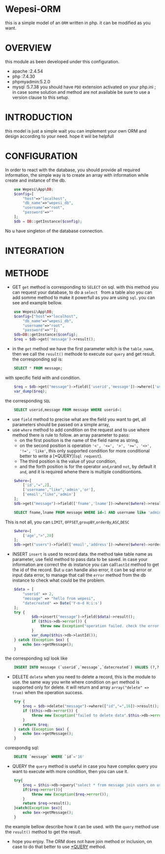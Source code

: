 # Wepesi-ORM
this is a simple model of an `ORM` written in php. it can be modified as you want.

# OVERVIEW
this module as been developed under this configuration. 
- apache    :2.4.54
- php       :7.4.30
- phpmyadmin:5.2.0
- mysql     :5.7.38
 you should have  `PDO` extension activated on your php.ini ;
in case some solution and method are not available be sure to use a version clause to this setup.
# INTRODUCTION 
this model is just a simple wait you can implement your own ORM and design according to your need.
hope it wiil be helpfull

# CONFIGURATION
In order to react with the database, you should provide all required information,
the simple way is to create an array with information while create and instance of the db.

```php
    use Wepesi\App\DB;
    $config=[
        "host"=>"localhost",
        "db_name"=>"wepesi_db",
        "username"=>"root",
        "password"=>""
    ];
    $db = DB::getInstance($config);
```
No u have singleton of the database connection.

# INTEGRATION
# METHODE
* GET
`get` method is corresponding to `SELECT` on sql. with this method you can request your database,
to do a `select ` from a table also you can add somme method to make it powerfull as you are using `sql`.
you can see and example bellow.
```php
    use Wepesi\App\DB;
    $config=["host"=>"localhost",
        "db_name"=>"wepesi_db",
        "username"=>"root",
        "password"=>""];
    $db=DB::getInstance($config);
    $req = $db->get('message')->result();
```
- in the `get` method we have the first parameter witch is the `table_name`, then we call the `result()` methode to execute our `query` and get result.
the corresponding sql is:
```sql
    SELECT * FROM message;
```
with specific field with and condition.
```php
    $req = $db->get("message")->field(['userid','message'])->where(['userid',"=",1])->result();
    var_dump($req);
```
the corresponding `SQL`
```sql
    SELECT userid,message FROM message WHERE userid=1
```
- use `field` method to precise what are the field you want to get, all parameters should be passed on a simple array,
- use `where` method to add condition on the request and to use where method there is rule to follow.
    an array parameter to pass:
  * on the first position is the name of the field name as string,
  * on the second position is operation `'<', '<=', '>', '>=', '<>', '!=', 'like'`, this only supported condition 
    for more conditional better to write a [*QUERY](`sql request`).
  * The third position is the value of your condition,
  * and the forth position is for the operator `and`,`or`and `not`, by default it `and`, and it is required whene there is multiple conditiontions.
```php
    $where=[
        ['id',"=",2],
        ['username',"like",'admin','or'],
        ['email',"like",'admin']
    ];
    $db->get("message")->field(['fname','lname'])->where($where)->result();
```
```sql
    SELECT fname,lname FROM message WHERE id=1 AND username like 'admin' or email like 'admin'; 
```
This is not all, you can `LIMIT`, `OFFSET`,`groupBY`,`orderBy`,`ASC`,`DESC`
```php
    $where=[
        ['age',">",20]
    ];
    $db->get("users")->field(['email','address'])->where($where)->orderBy("id")->DESC()->result();
```

* INSERT
`insert` is used to record data. the method take table name as parameter, 
  use field method to pass data to be saved.
  in case your information are correct the `db` instance you can call`lastId` method to get the id of the record.
  But u can handle also error, it can be sql error or input data error, 
  to manage that call the `error` method from the db instance to check what could be the problem.
```php
    $data = [
        "userid" => 2,
        "message" => "hello from wepesi",
        "datecreated" => Date('Y-m-d H:i:s')
    ];
    try {
            $db->insert("message")->field($data)->result();
            if ($this->db->error()) {
                throw new Exception("operation failed. check the error description: ".$this->db->error());
            }
            var_dump($this->db->lastId());
    } catch (Exception $ex) {
        echo $ex->getMessage();
    }
```

the corresponding sql look like
```sql
    INSERT INTO message (`userid`,`message`,`datecreated`) VALUES (?,?,?)
```

* DELETE
`delete` when you need to delete a record, this is the module to use. the same way you write where condition on `get` method is supported only for delete.
  it will return and array `array("delete" => true)` when the operation success.
```php
    try {
        $req = $db->delete("message")->where(["id","=",16])->result();
        if ($this->db->error()) {
            throw new Exception("failed to delete data".$this->db->error());
        }
        return $req;
    } catch (Exception $ex) {
        echo $ex->getMessage();
    }
```
corespondig sql:
```sql
    DELETE `message` WHERE `id`='16'
```

* QUERY 
the `query` method is useful in case you have complex query you want to execute with more condition, then you can use it. 
```php
    try{
        $req = $this->db->query("select * from message join users on users.id=message.userid");
        if($req->error()){
            throw new Exception($req->error());
        }
        return $req->result();
    }catch(Exception $ex){
        echo $ex->getMessage();
    }
```
the example bellow describe how it can be used. with the `query` method use the `result()` method to get the result.
* hope you enjoy.
The ORM does not have join method or inclusion, on case to do that better to use [*QUERY](`query`) method.